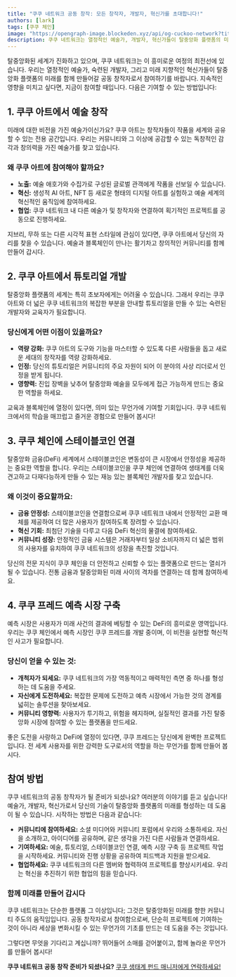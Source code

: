 ```yaml
---
title: "쿠쿠 네트워크 공동 창작: 모든 창작자, 개발자, 혁신가를 초대합니다!"
authors: [lark]
tags: [쿠쿠 체인]
image: "https://opengraph-image.blockeden.xyz/api/og-cuckoo-network?title=쿠쿠 네트워크 공동 창작: 모든 창작자, 개발자, 혁신가를 초대합니다!"
description: 쿠쿠 네트워크는 열정적인 예술가, 개발자, 혁신가들이 탈중앙화 플랫폼의 미래를 함께 만들어갈 수 있도록 초대합니다. 우리는 예술을 창작하고, 튜토리얼을 개발하며, 스테이블코인을 연결하고, 쿠쿠 체인에서 예측 시장을 구축할 공동 창작자를 찾고 있습니다. 블록체인 세계에 영향을 미치고 싶다면, 지금이 기회입니다!
---
```


탈중앙화된 세계가 진화하고 있으며, 쿠쿠 네트워크는 이 흥미로운 여정의 최전선에 있습니다. 우리는 열정적인 예술가, 숙련된 개발자, 그리고 미래 지향적인 혁신가들이 탈중앙화 플랫폼의 미래를 함께 만들어갈 공동 창작자로서 참여하기를 바랍니다. 지속적인 영향을 미치고 싶다면, 지금이 참여할 때입니다. 다음은 기여할 수 있는 방법입니다:

## 1. **쿠쿠 아트에서 예술 창작**

미래에 대한 비전을 가진 예술가이신가요? 쿠쿠 아트는 창작자들이 작품을 세계와 공유할 수 있는 전용 공간입니다. 우리는 커뮤니티와 그 이상에 공감할 수 있는 독창적인 감각과 창의력을 가진 예술가를 찾고 있습니다.

### 왜 쿠쿠 아트에 참여해야 할까요?

- **노출:** 예술 애호가와 수집가로 구성된 글로벌 관객에게 작품을 선보일 수 있습니다.
- **혁신:** 생성적 AI 아트, NFT 등 새로운 형태의 디지털 아트를 실험하고 예술 세계의 혁신적인 움직임에 참여하세요.
- **협업:** 쿠쿠 네트워크 내 다른 예술가 및 창작자와 연결하여 획기적인 프로젝트를 공동으로 진행하세요.

지브리, 무하 또는 다른 시각적 표현 스타일에 관심이 있다면, 쿠쿠 아트에서 당신의 자리를 찾을 수 있습니다. 예술과 블록체인이 만나는 활기차고 창의적인 커뮤니티를 함께 만들어 갑시다.

## 2. **쿠쿠 아트에서 튜토리얼 개발**

탈중앙화 플랫폼의 세계는 특히 초보자에게는 어려울 수 있습니다. 그래서 우리는 쿠쿠 아트와 더 넓은 쿠쿠 네트워크의 복잡한 부분을 안내할 튜토리얼을 만들 수 있는 숙련된 개발자와 교육자가 필요합니다.

### 당신에게 어떤 이점이 있을까요?

- **역량 강화:** 쿠쿠 아트의 도구와 기능을 마스터할 수 있도록 다른 사람들을 돕고 새로운 세대의 창작자를 역량 강화하세요.
- **인정:** 당신의 튜토리얼은 커뮤니티의 주요 자원이 되어 이 분야의 사상 리더로서 인정을 받게 됩니다.
- **영향력:** 진입 장벽을 낮추어 탈중앙화 예술을 모두에게 접근 가능하게 만드는 중요한 역할을 하세요.

교육과 블록체인에 열정이 있다면, 의미 있는 무언가에 기여할 기회입니다. 쿠쿠 네트워크에서의 학습을 매끄럽고 즐거운 경험으로 만들어 봅시다!

## 3. **쿠쿠 체인에 스테이블코인 연결**

탈중앙화 금융(DeFi) 세계에서 스테이블코인은 변동성이 큰 시장에서 안정성을 제공하는 중요한 역할을 합니다. 우리는 스테이블코인을 쿠쿠 체인에 연결하여 생태계를 더욱 견고하고 다재다능하게 만들 수 있는 재능 있는 블록체인 개발자를 찾고 있습니다.

### 왜 이것이 중요할까요:

- **금융 안정성:** 스테이블코인을 연결함으로써 쿠쿠 네트워크 내에서 안정적인 교환 매체를 제공하여 더 많은 사용자가 참여하도록 장려할 수 있습니다.
- **혁신 기회:** 최첨단 기술을 다루고 다음 DeFi 혁신의 물결에 참여하세요.
- **커뮤니티 성장:** 안정적인 금융 시스템은 거래자부터 일상 소비자까지 더 넓은 범위의 사용자를 유치하여 쿠쿠 네트워크의 성장을 촉진할 것입니다.

당신의 전문 지식이 쿠쿠 체인을 더 안전하고 신뢰할 수 있는 플랫폼으로 만드는 열쇠가 될 수 있습니다. 전통 금융과 탈중앙화된 미래 사이의 격차를 연결하는 데 함께 참여하세요.

## 4. **쿠쿠 프레드 예측 시장 구축**

예측 시장은 사용자가 미래 사건의 결과에 베팅할 수 있는 DeFi의 흥미로운 영역입니다. 우리는 쿠쿠 체인에서 예측 시장인 쿠쿠 프레드를 개발 중이며, 이 비전을 실현할 혁신적인 사고가 필요합니다.

### 당신이 얻을 수 있는 것:

- **개척자가 되세요:** 쿠쿠 네트워크의 가장 역동적이고 매력적인 측면 중 하나를 형성하는 데 도움을 주세요.
- **자신에게 도전하세요:** 복잡한 문제에 도전하고 예측 시장에서 가능한 것의 경계를 넓히는 솔루션을 찾아보세요.
- **커뮤니티 영향력:** 사용자가 투기하고, 위험을 헤지하며, 실질적인 결과를 가진 탈중앙화 시장에 참여할 수 있는 플랫폼을 만드세요.

좋은 도전을 사랑하고 DeFi에 열정이 있다면, 쿠쿠 프레드는 당신에게 완벽한 프로젝트입니다. 전 세계 사용자를 위한 강력한 도구로서의 역할을 하는 무언가를 함께 만들어 봅시다.

## **참여 방법**

쿠쿠 네트워크의 공동 창작자가 될 준비가 되셨나요? 여러분의 이야기를 듣고 싶습니다! 예술가, 개발자, 혁신가로서 당신의 기술이 탈중앙화 플랫폼의 미래를 형성하는 데 도움이 될 수 있습니다. 시작하는 방법은 다음과 같습니다:

- **커뮤니티에 참여하세요:** 소셜 미디어와 커뮤니티 포럼에서 우리와 소통하세요. 자신을 소개하고, 아이디어를 공유하며, 같은 생각을 가진 다른 사람들과 연결하세요.
- **기여하세요:** 예술, 튜토리얼, 스테이블코인 연결, 예측 시장 구축 등 프로젝트 작업을 시작하세요. 커뮤니티와 진행 상황을 공유하여 피드백과 지원을 받으세요.
- **협업하세요:** 쿠쿠 네트워크의 다른 멤버와 협력하여 프로젝트를 향상시키세요. 우리는 혁신을 추진하기 위한 협업의 힘을 믿습니다.

### **함께 미래를 만들어 갑시다**

쿠쿠 네트워크는 단순한 플랫폼 그 이상입니다; 그것은 탈중앙화된 미래를 향한 커뮤니티 주도의 움직임입니다. 공동 창작자로서 참여함으로써, 단순히 프로젝트에 기여하는 것이 아니라 세상을 변화시킬 수 있는 무언가의 기초를 만드는 데 도움을 주는 것입니다.

그렇다면 무엇을 기다리고 계십니까? 뛰어들어 소매를 걷어붙이고, 함께 놀라운 무언가를 만들어 봅시다!

**쿠쿠 네트워크 공동 창작 준비가 되셨나요?** [쿠쿠 생태계 펀드 매니저에게 연락하세요!](https://t.me/mikethrift)
